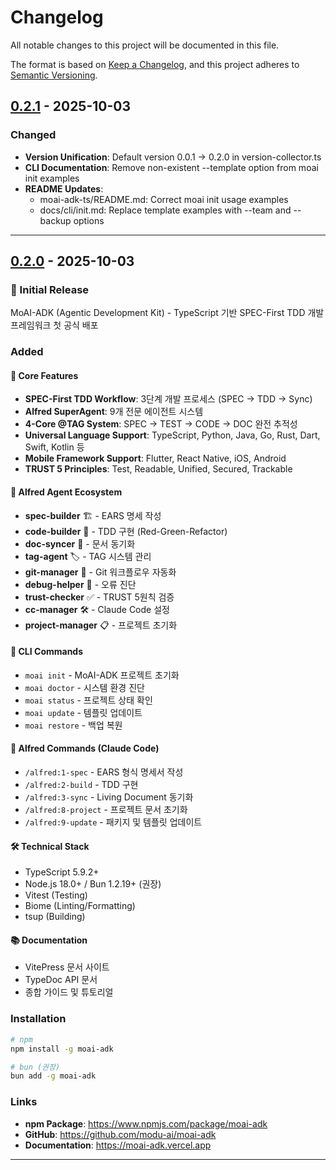# Changelog

All notable changes to this project will be documented in this file.

The format is based on [Keep a Changelog](https://keepachangelog.com/en/1.0.0/),
and this project adheres to [Semantic Versioning](https://semver.org/spec/v2.0.0.html).

## [0.2.1] - 2025-10-03

### Changed
- **Version Unification**: Default version 0.0.1 → 0.2.0 in version-collector.ts
- **CLI Documentation**: Remove non-existent --template option from moai init examples
- **README Updates**:
  - moai-adk-ts/README.md: Correct moai init usage examples
  - docs/cli/init.md: Replace template examples with --team and --backup options

---

## [0.2.0] - 2025-10-03

### 🎉 Initial Release

MoAI-ADK (Agentic Development Kit) - TypeScript 기반 SPEC-First TDD 개발 프레임워크 첫 공식 배포

### Added

#### 🎯 Core Features
- **SPEC-First TDD Workflow**: 3단계 개발 프로세스 (SPEC → TDD → Sync)
- **Alfred SuperAgent**: 9개 전문 에이전트 시스템
- **4-Core @TAG System**: SPEC → TEST → CODE → DOC 완전 추적성
- **Universal Language Support**: TypeScript, Python, Java, Go, Rust, Dart, Swift, Kotlin 등
- **Mobile Framework Support**: Flutter, React Native, iOS, Android
- **TRUST 5 Principles**: Test, Readable, Unified, Secured, Trackable

#### 🤖 Alfred Agent Ecosystem
- **spec-builder** 🏗️ - EARS 명세 작성
- **code-builder** 💎 - TDD 구현 (Red-Green-Refactor)
- **doc-syncer** 📖 - 문서 동기화
- **tag-agent** 🏷️ - TAG 시스템 관리
- **git-manager** 🚀 - Git 워크플로우 자동화
- **debug-helper** 🔬 - 오류 진단
- **trust-checker** ✅ - TRUST 5원칙 검증
- **cc-manager** 🛠️ - Claude Code 설정
- **project-manager** 📋 - 프로젝트 초기화

#### 🔧 CLI Commands
- `moai init` - MoAI-ADK 프로젝트 초기화
- `moai doctor` - 시스템 환경 진단
- `moai status` - 프로젝트 상태 확인
- `moai update` - 템플릿 업데이트
- `moai restore` - 백업 복원

#### 📝 Alfred Commands (Claude Code)
- `/alfred:1-spec` - EARS 형식 명세서 작성
- `/alfred:2-build` - TDD 구현
- `/alfred:3-sync` - Living Document 동기화
- `/alfred:8-project` - 프로젝트 문서 초기화
- `/alfred:9-update` - 패키지 및 템플릿 업데이트

#### 🛠️ Technical Stack
- TypeScript 5.9.2+
- Node.js 18.0+ / Bun 1.2.19+ (권장)
- Vitest (Testing)
- Biome (Linting/Formatting)
- tsup (Building)

#### 📚 Documentation
- VitePress 문서 사이트
- TypeDoc API 문서
- 종합 가이드 및 튜토리얼

### Installation

```bash
# npm
npm install -g moai-adk

# bun (권장)
bun add -g moai-adk
```

### Links
- **npm Package**: https://www.npmjs.com/package/moai-adk
- **GitHub**: https://github.com/modu-ai/moai-adk
- **Documentation**: https://moai-adk.vercel.app

---

[0.2.1]: https://github.com/modu-ai/moai-adk/releases/tag/v0.2.1
[0.2.0]: https://github.com/modu-ai/moai-adk/releases/tag/v0.2.0
